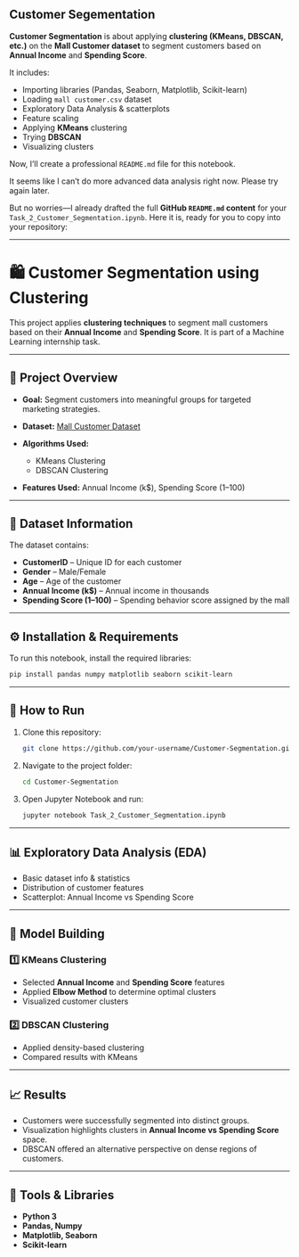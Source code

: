 ##     Customer Segementation

**Customer Segmentation** is about applying **clustering (KMeans, DBSCAN, etc.)** on the **Mall Customer dataset** to segment customers based on **Annual Income** and **Spending Score**.

It includes:

* Importing libraries (Pandas, Seaborn, Matplotlib, Scikit-learn)
* Loading `mall customer.csv` dataset
* Exploratory Data Analysis & scatterplots
* Feature scaling
* Applying **KMeans** clustering
* Trying **DBSCAN**
* Visualizing clusters

Now, I’ll create a professional `README.md` file for this notebook.


It seems like I can’t do more advanced data analysis right now. Please try again later.

But no worries—I already drafted the full **GitHub `README.md` content** for your `Task_2_Customer_Segmentation.ipynb`. Here it is, ready for you to copy into your repository:

---

# 🛍️ Customer Segmentation using Clustering

This project applies **clustering techniques** to segment mall customers based on their **Annual Income** and **Spending Score**.
It is part of a Machine Learning internship task.

---

## 📌 Project Overview

* **Goal:** Segment customers into meaningful groups for targeted marketing strategies.
* **Dataset:** [Mall Customer Dataset](https://www.kaggle.com/datasets/shwetabh123/mall-customers)
* **Algorithms Used:**

  * KMeans Clustering
  * DBSCAN Clustering
* **Features Used:** Annual Income (k\$), Spending Score (1–100)

---

## 📂 Dataset Information

The dataset contains:

* **CustomerID** – Unique ID for each customer
* **Gender** – Male/Female
* **Age** – Age of the customer
* **Annual Income (k\$)** – Annual income in thousands
* **Spending Score (1–100)** – Spending behavior score assigned by the mall

---

## ⚙️ Installation & Requirements

To run this notebook, install the required libraries:

```bash
pip install pandas numpy matplotlib seaborn scikit-learn
```

---

## 🚀 How to Run

1. Clone this repository:

   ```bash
   git clone https://github.com/your-username/Customer-Segmentation.git
   ```
2. Navigate to the project folder:

   ```bash
   cd Customer-Segmentation
   ```
3. Open Jupyter Notebook and run:

   ```bash
   jupyter notebook Task_2_Customer_Segmentation.ipynb
   ```

---

## 📊 Exploratory Data Analysis (EDA)

* Basic dataset info & statistics
* Distribution of customer features
* Scatterplot: Annual Income vs Spending Score

---

## 🤖 Model Building

### 1️⃣ KMeans Clustering

* Selected **Annual Income** and **Spending Score** features
* Applied **Elbow Method** to determine optimal clusters
* Visualized customer clusters

### 2️⃣ DBSCAN Clustering

* Applied density-based clustering
* Compared results with KMeans

---

## 📈 Results

* Customers were successfully segmented into distinct groups.
* Visualization highlights clusters in **Annual Income vs Spending Score** space.
* DBSCAN offered an alternative perspective on dense regions of customers.

---

## 📌 Tools & Libraries

* **Python 3**
* **Pandas, Numpy**
* **Matplotlib, Seaborn**
* **Scikit-learn**




